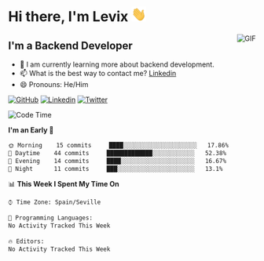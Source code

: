 # Hi there, I'm Levix <img width="30px" height="30" src="https://github.com/SatYu26/SatYu26/raw/master/Assets/Hi.gif" />

<img align="right" alt="GIF" height="160px" src="https://octodex.github.com/images/daftpunktocat-guy.gif" />

## I'm a Backend Developer

- 🌱 I am currently learning more about backend development.
- 📫 What is the best way to contact me? [Linkedin](https://www.linkedin.com/in/josemanuelpayangordillo/)
- 😄 Pronouns: He/Him

[![GitHub](https://img.shields.io/badge/Github-100000?style=for-the-badge&logo=github&logoColor=white)](https://github.com/L3V1XX)
[![Linkedin](https://img.shields.io/badge/Linkedin-0077B5?style=for-the-badge&logo=linkedin&logoColor=white)](https://www.linkedin.com/in/josemanuelpayangordillo/)
[![Twitter](https://img.shields.io/badge/Twitter-1DA1F2?style=for-the-badge&logo=twitter&logoColor=white)](https://twitter.com/LeviDarkGame)

<!--START_SECTION:waka-->
![Code Time](http://img.shields.io/badge/Code%20Time-17%20hrs%2026%20mins-blue)

**I'm an Early 🐤** 

```text
🌞 Morning    15 commits     ████░░░░░░░░░░░░░░░░░░░░░   17.86% 
🌆 Daytime    44 commits     █████████████░░░░░░░░░░░░   52.38% 
🌃 Evening    14 commits     ████░░░░░░░░░░░░░░░░░░░░░   16.67% 
🌙 Night      11 commits     ███░░░░░░░░░░░░░░░░░░░░░░   13.1%

```

📊 **This Week I Spent My Time On** 

```text
⌚︎ Time Zone: Spain/Seville

💬 Programming Languages: 
No Activity Tracked This Week

🔥 Editors: 
No Activity Tracked This Week

```
